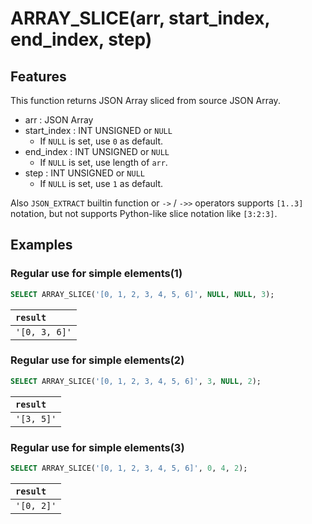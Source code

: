 # ARRAY_SLICE(arr, start_index, end_index, step)

## Features

This function returns JSON Array sliced from source JSON Array.

- arr : JSON Array
- start_index : INT UNSIGNED or `NULL`
  - If `NULL` is set, use `0` as default.
- end_index : INT UNSIGNED or `NULL`
  - If `NULL` is set, use length of `arr`.
- step : INT UNSIGNED or `NULL`
  - If `NULL` is set, use `1` as default.

Also `JSON_EXTRACT` builtin function or `->` / `->>` operators supports `[1..3]` notation, but not supports Python-like slice notation like `[3:2:3]`.

## Examples

### Regular use for simple elements(1)

```SQL
SELECT ARRAY_SLICE('[0, 1, 2, 3, 4, 5, 6]', NULL, NULL, 3);
```

| `result` |
|:--|
| `'[0, 3, 6]'` |

### Regular use for simple elements(2)

```SQL
SELECT ARRAY_SLICE('[0, 1, 2, 3, 4, 5, 6]', 3, NULL, 2);
```

| `result` |
|:--|
| `'[3, 5]'` |

### Regular use for simple elements(3)

```SQL
SELECT ARRAY_SLICE('[0, 1, 2, 3, 4, 5, 6]', 0, 4, 2);
```

| `result` |
|:--|
| `'[0, 2]'` |

